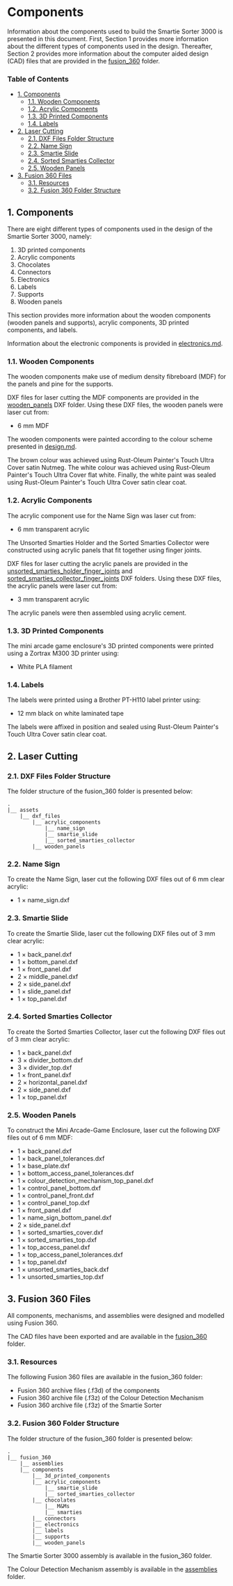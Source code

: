 # Components

Information about the components used to build the Smartie Sorter 3000 is presented in this document. First, Section 1 provides more information about the different types of components used in the design. Thereafter, Section 2 provides more information about the computer aided design (CAD) files that are provided in the [fusion_360](https://github.com/pieterberg/Smartie-Sorter/tree/main/fusion_360) folder.

### Table of Contents

- [1. Components](#1-components)
  - [1.1. Wooden Components](#11-wooden-components)
  - [1.2. Acrylic Components](#12-acrylic-components)
  - [1.3. 3D Printed Components](#13-3d-printed-components)
  - [1.4. Labels](#14-labels)
- [2. Laser Cutting](#2-laser-cutting)
  - [2.1. DXF Files Folder Structure](#21-dxf-files-folder-structure)
  - [2.2. Name Sign](#22-name-sign)
  - [2.3. Smartie Slide](#23-smartie-slide)
  - [2.4. Sorted Smarties Collector](#24-sorted-smarties-collector)
  - [2.5. Wooden Panels](#25-wooden-panels)
- [3. Fusion 360 Files](#3-fusion-360-files)
  - [3.1. Resources](#31-resources)
  - [3.2. Fusion 360 Folder Structure](#32-fusion-360-folder-structure)

## 1. Components

There are eight different types of components used in the design of the Smartie Sorter 3000, namely: 

1. 3D printed components
2. Acrylic components
3. Chocolates
4. Connectors
5. Electronics
6. Labels
7. Supports
8. Wooden panels

This section provides more information about the wooden components (wooden panels and supports), acrylic components, 3D printed components, and labels.

Information about the electronic components is provided in [electronics.md](https://github.com/pieterberg/Smartie-Sorter/blob/main/documentation/electronics.md).

### 1.1. Wooden Components

The wooden components make use of medium density fibreboard (MDF) for the panels and pine for the supports.

DXF files for laser cutting the MDF components are provided in the [wooden_panels](https://github.com/pieterberg/Smartie-Sorter/tree/main/assets/dxf_files/wooden_panels) DXF folder. Using these DXF files, the wooden panels were laser cut from:

- 6 mm MDF

The wooden components were painted according to the colour scheme presented in [design.md](https://github.com/pieterberg/Smartie-Sorter/blob/main/documentation/design.md).

The brown colour was achieved using Rust-Oleum Painter's Touch Ultra Cover satin Nutmeg. The white colour was achieved using Rust-Oleum Painter's Touch Ultra Cover flat white. Finally, the white paint was sealed using Rust-Oleum Painter's Touch Ultra Cover satin clear coat.

### 1.2. Acrylic Components

The acrylic component use for the Name Sign was laser cut from:

- 6 mm transparent acrylic

The Unsorted Smarties Holder and the Sorted Smarties Collector were constructed using acrylic panels that fit together using finger joints.

DXF files for laser cutting the acrylic panels are provided in the [unsorted_smarties_holder_finger_joints](https://github.com/pieterberg/Smartie-Sorter/tree/main/assets/dxf_files/unsorted_smarties_holder_finger_joints) and [sorted_smarties_collector_finger_joints](https://github.com/pieterberg/Smartie-Sorter/tree/main/assets/dxf_files/sorted_smarties_collector_finger_joints) DXF folders. Using these DXF files, the acrylic panels were laser cut from: 

- 3 mm transparent acrylic

The acrylic panels were then assembled using acrylic cement.

### 1.3. 3D Printed Components

The mini arcade game enclosure's 3D printed components were printed using a Zortrax M300 3D printer using:

- White PLA filament

### 1.4. Labels

The labels were printed using a Brother PT-H110 label printer using:

- 12 mm black on white laminated tape

The labels were affixed in position and sealed using Rust-Oleum Painter's Touch Ultra Cover satin clear coat.

## 2. Laser Cutting

### 2.1. DXF Files Folder Structure

The folder structure of the fusion_360 folder is presented below:

```
.
|__ assets
    |__ dxf_files
        |__ acrylic_components
            |__ name_sign
            |__ smartie_slide
            |__ sorted_smarties_collector
        |__ wooden_panels
```

### 2.2. Name Sign

To create the Name Sign, laser cut the following DXF files out of 6 mm clear acrylic:

- 1 × name_sign.dxf

### 2.3. Smartie Slide

To create the Smartie Slide, laser cut the following DXF files out of 3 mm clear acrylic:

- 1 × back_panel.dxf
- 1 × bottom_panel.dxf
- 1 × front_panel.dxf
- 2 × middle_panel.dxf
- 2 × side_panel.dxf
- 1 × slide_panel.dxf
- 1 × top_panel.dxf

### 2.4. Sorted Smarties Collector

To create the Sorted Smarties Collector, laser cut the following DXF files out of 3 mm clear acrylic:

- 1 × back_panel.dxf
- 3 × divider_bottom.dxf
- 3 × divider_top.dxf
- 1 × front_panel.dxf
- 2 × horizontal_panel.dxf
- 2 × side_panel.dxf
- 1 × top_panel.dxf

### 2.5. Wooden Panels

To construct the Mini Arcade-Game Enclosure, laser cut the following DXF files out of 6 mm MDF:

- 1 × back_panel.dxf
- 1 × back_panel_tolerances.dxf
- 1 × base_plate.dxf
- 1 × bottom_access_panel_tolerances.dxf
- 1 × colour_detection_mechanism_top_panel.dxf
- 1 × control_panel_bottom.dxf
- 1 × control_panel_front.dxf
- 1 × control_panel_top.dxf
- 1 × front_panel.dxf
- 1 × name_sign_bottom_panel.dxf
- 2 × side_panel.dxf
- 1 × sorted_smarties_cover.dxf
- 1 × sorted_smarties_top.dxf
- 1 × top_access_panel.dxf
- 1 × top_access_panel_tolerances.dxf
- 1 × top_panel.dxf
- 1 × unsorted_smarties_back.dxf
- 1 × unsorted_smarties_top.dxf

## 3. Fusion 360 Files

All components, mechanisms, and assemblies were designed and modelled using Fusion 360.

The CAD files have been exported and are available in the [fusion_360](https://github.com/pieterberg/Smartie-Sorter/tree/main/fusion_360) folder.

### 3.1. Resources

The following Fusion 360 files are available in the fusion_360 folder:

- Fusion 360 archive files (.f3d) of the components
- Fusion 360 archive file (.f3z) of the Colour Detection Mechanism
- Fusion 360 archive file (.f3z) of the Smartie Sorter

### 3.2. Fusion 360 Folder Structure

The folder structure of the fusion_360 folder is presented below:

```
.
|__ fusion_360
    |__ assemblies
    |__ components
        |__ 3d_printed_components
        |__ acrylic_components
            |__ smartie_slide
            |__ sorted_smarties_collector
        |__ chocolates
            |__ M&Ms
            |__ smarties
        |__ connectors
        |__ electronics
        |__ labels      
        |__ supports
        |__ wooden_panels
```
The Smartie Sorter 3000 assembly is available in the fusion_360 folder.

The Colour Detection Mechanism assembly is available in the [assemblies](https://github.com/pieterberg/Smartie-Sorter/tree/main/fusion_360/assemblies) folder.



